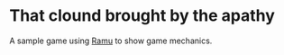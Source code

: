 # That clound brought by the apathy 

A sample game using [Ramu](https://github.com/HermesPasser/ramu) to show game mechanics.
